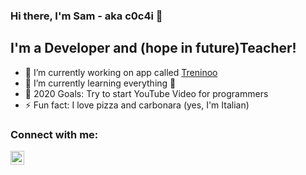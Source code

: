 ### Hi there, I'm Sam - aka c0c4i 👋

## I'm a Developer and (hope in future)Teacher!

- 🔭 I’m currently working on app called [Treninoo](https://github.com/c0c4i/treninoo)
- 🌱 I’m currently learning everything 🤣
- 🥅 2020 Goals: Try to start YouTube Video for programmers
- ⚡ Fun fact: I love pizza and carbonara (yes, I'm Italian)

### Connect with me:

[<img align="left" alt="c0c4i | LinkedIn" width="22px" src="https://cdn.jsdelivr.net/npm/simple-icons@v3/icons/linkedin.svg" />](https://linkedin.com/in/samuele-besoli)
